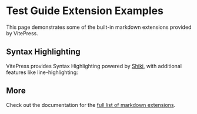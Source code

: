 # Test Guide Extension Examples

This page demonstrates some of the built-in markdown extensions provided by VitePress.

## Syntax Highlighting

VitePress provides Syntax Highlighting powered by [Shiki](https://github.com/shikijs/shiki), with additional features like line-highlighting:

## More

Check out the documentation for the [full list of markdown extensions](https://vitepress.dev/guide/markdown).
